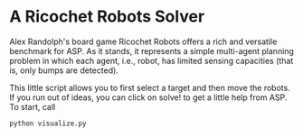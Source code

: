 # A Ricochet Robots Solver

Alex Randolph's board game Ricochet Robots offers a rich and versatile
benchmark for ASP. As it stands, it represents a simple multi-agent planning
problem in which each agent, i.e., robot, has limited sensing capacities (that
is, only bumps are detected).

This little script allows you to first select a target and then move the
robots. If you run out of ideas, you can click on solve! to get a little
help from ASP. To start, call

    python visualize.py
